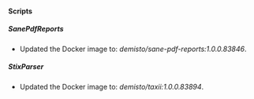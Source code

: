 
#### Scripts
##### SanePdfReports
- Updated the Docker image to: *demisto/sane-pdf-reports:1.0.0.83846*.
##### StixParser
- Updated the Docker image to: *demisto/taxii:1.0.0.83894*.